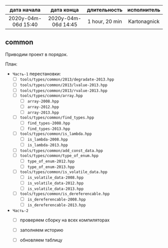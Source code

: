 
| дата начала         |   дата конца        | длительность   | исполнитель  |
|:-------------------:|:-------------------:|:--------------:|:------------:|
| 2020y-04m-06d 15:40 | 2020y-04m-06d 14:45 | 1 hour, 20 min | Kartonagnick |

common
---
Приводим проект в порядок.  


План:  
  - `Часть-1` перестановки:  
    - [ ] `tools/types/common/2013/degradate-2013.hpp`  
    - [ ] `tools/types/common/2013/lvalue-2013.hpp`  
    - [ ] `tools/types/common/2013/rvalue-2013.hpp`  
    - [ ] `tools/types/common/array.hpp`  
      - [ ] `array-2008.hpp`  
      - [ ] `array-2012.hpp`  
      - [ ] `array-2013.hpp`  
    - [ ] `tools/types/common/find_types.hpp`  
      - [ ] `find_types-2008.hpp`  
      - [ ] `find_types-2013.hpp`  
    - [ ] `tools/types/common/is_lambda.hpp`  
      - [ ] `is_lambda-2008.hpp`  
      - [ ] `is_lambda-2013.hpp`  
    - [ ] `tools/types/common/add_const_data.hpp`  
    - [ ] `tools/types/common/type_of_enum.hpp`  
      - [ ] `type_of_enum-2012.hpp`  
      - [ ] `type_of_enum-2013.hpp`  
    - [ ] `tools/types/common/is_volatile_data.hpp`  
      - [ ] `is_volatile_data-2008.hpp`  
      - [ ] `is_volatile_data-2012.hpp`  
      - [ ] `is_volatile_data-2013.hpp`  
    - [ ] `tools/types/common/is_dereferencable.hpp`  
      - [ ] `is_dereferencable-2008.hpp`  
      - [ ] `is_dereferencable-2013.hpp`  
  - `Часть-2`  
    - [ ] проверяем сборку на всех компиляторах  
    - [ ] заполняем историю  
    - [ ] обновляем таблицу  


